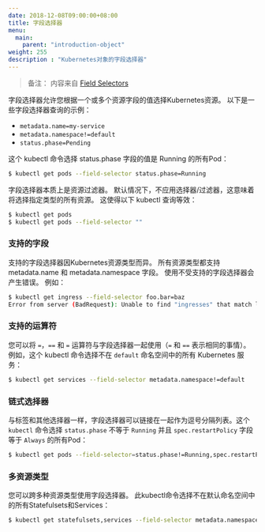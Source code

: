 ```yaml
---
date: 2018-12-08T09:00:00+08:00
title: 字段选择器
menu:
  main:
    parent: "introduction-object"
weight: 255
description : "Kubernetes对象的字段选择器"
---
```


> 备注： 内容来自 [Field Selectors](https://kubernetes.io/docs/concepts/overview/working-with-objects/field-selectors/)

字段选择器允许您根据一个或多个资源字段的值选择Kubernetes资源。 以下是一些字段选择器查询的示例：

- `metadata.name=my-service`
- `metadata.namespace!=default`
- `status.phase=Pending`

这个 kubectl 命令选择 status.phase 字段的值是 Running 的所有Pod：

```bash
$ kubectl get pods --field-selector status.phase=Running
```

字段选择器本质上是资源过滤器。 默认情况下，不应用选择器/过滤器，这意味着将选择指定类型的所有资源。 这使得以下 kubectl 查询等效：

```bash
$ kubectl get pods
$ kubectl get pods --field-selector ""
```

### 支持的字段

支持的字段选择器因Kubernetes资源类型而异。 所有资源类型都支持 metadata.name 和 metadata.namespace 字段。 使用不受支持的字段选择器会产生错误。 例如：

```bash
$ kubectl get ingress --field-selector foo.bar=baz
Error from server (BadRequest): Unable to find "ingresses" that match label selector "", field selector "foo.bar=baz": "foo.bar" is not a known field selector: only "metadata.name", "metadata.namespace"
```

### 支持的运算符

您可以将 `=`，`==` 和 `=` 运算符与字段选择器一起使用（`=` 和 `==` 表示相同的事情）。 例如，这个 kubectl 命令选择不在 `default` 命名空间中的所有 Kubernetes 服务：

```bash
$ kubectl get services --field-selector metadata.namespace!=default
```

### 链式选择器

与标签和其他选择器一样，字段选择器可以链接在一起作为逗号分隔列表。这个 `kubectl` 命令选择 `status.phase` 不等于 `Running` 并且 `spec.restartPolicy` 字段等于 `Always` 的所有Pod：

```bash
$ kubectl get pods --field-selector=status.phase!=Running,spec.restartPolicy=Always
```

### 多资源类型

您可以跨多种资源类型使用字段选择器。 此kubectl命令选择不在默认命名空间中的所有Statefulsets和Services：

```bash
$ kubectl get statefulsets,services --field-selector metadata.namespace!=default
```

